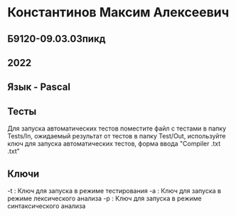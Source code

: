 ﻿# Константинов Максим Алексеевич
## Б9120-09.03.03пикд
## 2022
## Язык - Pascal

## Тесты
Для запуска автоматических тестов поместите файл с тестами в папку Tests/In, ожидаемый результат от тестов в папку Test/Out, используйте ключ для запуска автоматических тестов, форма ввода "Compiler <keys> <inputTests>.txt <outputTests>.txt"

## Ключи
-t : Ключ для запуска в режиме тестирования 
-a : Ключ для запуска в режиме лексического анализа
-p : Ключ для запуска в режиме синтаксического анализа
